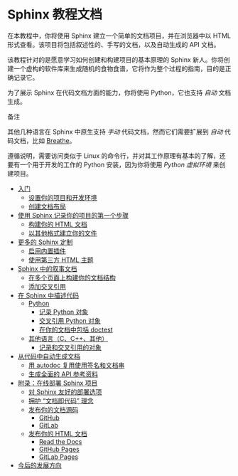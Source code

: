 # Sphinx 教程文档

在本教程中，你将使用 Sphinx 建立一个简单的文档项目，并在浏览器中以 HTML 形式查看。该项目将包括叙述性的、手写的文档，以及自动生成的 API 文档。

该教程针对的是愿意学习如何创建和构建项目的基本原理的 Sphinx 新人。你将创建一个虚构的软件库来生成随机的食物食谱，它将作为整个过程的指南，目的是正确记录它。

为了展示 Sphinx 在代码文档方面的能力，你将使用 Python，它也支持 _自动_ 文档生成。

备注

其他几种语言在 Sphinx 中原生支持 _手动_ 代码文档，然而它们需要扩展到 _自动_ 代码文档，比如 [Breathe](https://breathe.readthedocs.io/)。

遵循说明，需要访问类似于 Linux 的命令行，并对其工作原理有基本的了解，还要有一个用于开发的工作的 Python 安装，因为你将使用 _Python 虚拟环境_ 来创建项目。

*   [入门](https://daobook.github.io/sphinx/tutorial/getting-started.html)
    *   [设置你的项目和开发环境](https://daobook.github.io/sphinx/tutorial/getting-started.html#setting-up-your-project-and-development-environment)
    *   [创建文档布局](https://daobook.github.io/sphinx/tutorial/getting-started.html#creating-the-documentation-layout)
*   [使用 Sphinx 记录你的项目的第一个步骤](https://daobook.github.io/sphinx/tutorial/first-steps.html)
    *   [构建你的 HTML 文档](https://daobook.github.io/sphinx/tutorial/first-steps.html#building-your-html-documentation)
    *   [以其他格式建立你的文件](https://daobook.github.io/sphinx/tutorial/first-steps.html#building-your-documentation-in-other-formats)
*   [更多的 Sphinx 定制](https://daobook.github.io/sphinx/tutorial/more-sphinx-customization.html)
    *   [启用内置插件](https://daobook.github.io/sphinx/tutorial/more-sphinx-customization.html#enabling-a-built-in-extension)
    *   [使用第三方 HTML 主题](https://daobook.github.io/sphinx/tutorial/more-sphinx-customization.html#using-a-third-party-html-theme)
*   [Sphinx 中的叙事文档](https://daobook.github.io/sphinx/tutorial/narrative-documentation.html)
    *   [在多个页面上构建你的文档结构](https://daobook.github.io/sphinx/tutorial/narrative-documentation.html#structuring-your-documentation-across-multiple-pages)
    *   [添加交叉引用](https://daobook.github.io/sphinx/tutorial/narrative-documentation.html#adding-cross-references)
*   [在 Sphinx 中描述代码](https://daobook.github.io/sphinx/tutorial/describing-code.html)
    *   [Python](https://daobook.github.io/sphinx/tutorial/describing-code.html#python)
        *   [记录 Python 对象](https://daobook.github.io/sphinx/tutorial/describing-code.html#documenting-python-objects)
        *   [交叉引用 Python 对象](https://daobook.github.io/sphinx/tutorial/describing-code.html#cross-referencing-python-objects)
        *   [在你的文档中包括 doctest](https://daobook.github.io/sphinx/tutorial/describing-code.html#including-doctests-in-your-documentation)
    *   [其他语言（C、C++、其他）](https://daobook.github.io/sphinx/tutorial/describing-code.html#other-languages-c-c-others)
        *   [记录和交叉引用的对象](https://daobook.github.io/sphinx/tutorial/describing-code.html#documenting-and-cross-referencing-objects)
*   [从代码中自动生成文档](https://daobook.github.io/sphinx/tutorial/automatic-doc-generation.html)
    *   [用 autodoc 复用使用签名和文档串](https://daobook.github.io/sphinx/tutorial/automatic-doc-generation.html#reusing-signatures-and-docstrings-with-autodoc)
    *   [生成全面的 API 参考资料](https://daobook.github.io/sphinx/tutorial/automatic-doc-generation.html#generating-comprehensive-api-references)
*   [附录：在线部署 Sphinx 项目](https://daobook.github.io/sphinx/tutorial/deploying.html)
    *   [对 Sphinx 友好的部署选项](https://daobook.github.io/sphinx/tutorial/deploying.html#sphinx-friendly-deployment-options)
    *   [拥护 “文档即代码” 理念](https://daobook.github.io/sphinx/tutorial/deploying.html#embracing-the-docs-as-code-philosophy)
    *   [发布你的文档源码](https://daobook.github.io/sphinx/tutorial/deploying.html#publishing-your-documentation-sources)
        *   [GitHub](https://daobook.github.io/sphinx/tutorial/deploying.html#id1)
        *   [GitLab](https://daobook.github.io/sphinx/tutorial/deploying.html#id2)
    *   [发布你的 HTML 文档](https://daobook.github.io/sphinx/tutorial/deploying.html#publishing-your-html-documentation)
        *   [Read the Docs](https://daobook.github.io/sphinx/tutorial/deploying.html#id4)
        *   [GitHub Pages](https://daobook.github.io/sphinx/tutorial/deploying.html#id5)
        *   [GitLab Pages](https://daobook.github.io/sphinx/tutorial/deploying.html#id6)
*   [今后的发展方向](https://daobook.github.io/sphinx/tutorial/end.html)